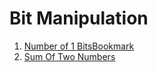 # Bit Manipulation

1. [Number of 1 BitsBookmark](./1.number_of_1_bits.js)
1. [Sum Of Two Numbers](./2.sum_of_two_number.js)

